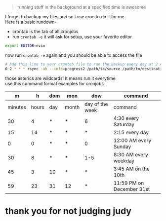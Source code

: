 > running stuff in the background at a specified time is awesome

I forget to backup my files and so i use cron to do it for me.  
Here is a basic rundown- 
- crontab is the tab of all cronjobs
- run `crontab -e` it will ask for setup, use your favorite editor

```bash
export EDITOR=nvim
```
now run `crontab -e` again and you should be able to access the file
```bash
# Add this line to your crontab file to run the backup every day at 2 AM
0 2 * * * rsync -ah --info=progress2 /path/to/source /path/to/destination
```
those asterics are wildcards! It means run it everytime  
use this command format examples for cronjobs

|m        | h        | dom      | mon      | dow      | command  |
|---------|----------|----------|----------|----------|----------|
| minutes | hours    | day      | month    | day of the week | command  |
|30 | 4  | *   | *   | 6   | 4:30 every Saturday               |
|15 | 14 | *   | *   | *   | 2:15 every day                     |
|0  | 0  | *   | *   | 0   | 12:00 AM every Sunday             |
|30 | 8  | *   | *   | 1-5 | 8:30 AM every weekday             |
|45 | 3  | 10  | *   | *   | 3:45 AM on the 10th                |
|59 | 23 | 31  | 12  | *   | 11:59 PM on December 31st         |


# thank you for not judging judy
